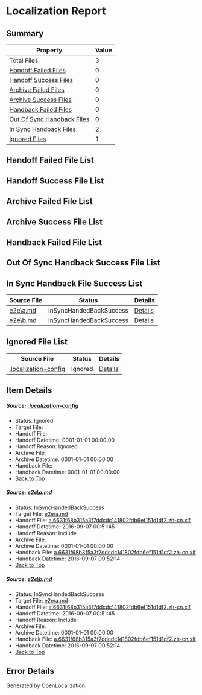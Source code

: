 # <a name='report-top'></a> Localization Report

## Summary
 Property | Value 
 -------- | ----- 
 Total Files | 3
[ Handoff Failed Files ](#handoff-failed-list)| 0
[ Handoff Success Files ](#handoff-success-list)| 0
[ Archive Failed Files ](#archive-failed-list)| 0
[ Archive Success Files ](#archive-success-list)| 0
[ Handback Failed Files ](#handback-failed-list)| 0
[ Out Of Sync Handback Files ](#outofsync-handback-success-list)| 0
[ In Sync Handback Files ](#insync-handback-success-list)| 2
[ Ignored Files ](#ignored-list)| 1

## <a name='handoff-failed-list'></a> Handoff Failed File List

## <a name='handoff-success-list'></a> Handoff Success File List

## <a name='archive-failed-list'></a> Archive Failed File List

## <a name='archive-success-list'></a> Archive Success File List

## <a name='handback-failed-list'></a> Handback Failed File List

## <a name='outofsync-handback-success-list'></a> Out Of Sync Handback Success File List

## <a name='insync-handback-success-list'></a> In Sync Handback File Success List
 Source File | Status | Details 
 ----------- | ------ | ------- 
 [e2e\a.md](https://github.com/OpenLocalizationTestOrg/ol-test0/blob/06fda8377912ac043eda00a15b0edcff1537bd08/e2e/a.md) | InSyncHandedBackSuccess | [Details](#743a558929ecad7b20f31074ab222de7da2820461)
 [e2e\b.md](https://github.com/OpenLocalizationTestOrg/ol-test0/blob/06fda8377912ac043eda00a15b0edcff1537bd08/e2e/b.md) | InSyncHandedBackSuccess | [Details](#743a558929ecad7b20f31074ab222de7da2820462)

## <a name='ignored-list'></a> Ignored File List
 Source File | Status | Details 
 ----------- | ------ | ------- 
 [.localization-config](https://github.com/OpenLocalizationTestOrg/ol-test0/blob/06fda8377912ac043eda00a15b0edcff1537bd08/.localization-config) | Ignored | [Details](#3d4f252ac210baf56311d7e97dcc2db10974dbd20)

## Item Details
##### <a name='3d4f252ac210baf56311d7e97dcc2db10974dbd20'></a> Source: [.localization-config](https://github.com/OpenLocalizationTestOrg/ol-test0/blob/06fda8377912ac043eda00a15b0edcff1537bd08/.localization-config)
* Status: Ignored
* Target File: 
* Handoff File: 
* Handoff Datetime: 0001-01-01 00:00:00
* Handoff Reason: Ignored
* Archive File: 
* Archive Datetime: 0001-01-01 00:00:00
* Handback File: 
* Handback Datetime: 0001-01-01 00:00:00
* [Back to Top](#report-top)

##### <a name='743a558929ecad7b20f31074ab222de7da2820461'></a> Source: [e2e\a.md](https://github.com/OpenLocalizationTestOrg/ol-test0/blob/06fda8377912ac043eda00a15b0edcff1537bd08/e2e/a.md)
* Status: InSyncHandedBackSuccess
* Target File: [e2e\a.md](https://github.com/OpenLocalizationTestOrg/ol-test0-zhcn/blob/71700599df5dfe0a08282f3e0232467bb1acb9f2/e2e/a.md)
* Handoff File: [a.6631f68b315a3f7ddcdc141802fdb6ef151d1df2.zh-cn.xlf](https://github.com/OpenLocalizationTestOrg/ol-test0-handoff/blob/dbf165730346dbb7aba166179d59b9e59f2f76f1/ol-handoff/OpenLocalizationTestOrg/ol-test0-zhcn/ci/ht/a.6631f68b315a3f7ddcdc141802fdb6ef151d1df2.zh-cn.xlf)
* Handoff Datetime: 2016-09-07 00:51:45
* Handoff Reason: Include
* Archive File: 
* Archive Datetime: 0001-01-01 00:00:00
* Handback File: [a.6631f68b315a3f7ddcdc141802fdb6ef151d1df2.zh-cn.xlf](https://github.com/OpenLocalizationTestOrg/ol-test0-handback/blob/8675d663a260f9706b611297f7d494cfb0331b62/ol-handback/OpenLocalizationTestOrg/ol-test0-zhcn/ci/ht/a.6631f68b315a3f7ddcdc141802fdb6ef151d1df2.zh-cn.xlf)
* Handback Datetime: 2016-09-07 00:52:14
* [Back to Top](#report-top)

##### <a name='743a558929ecad7b20f31074ab222de7da2820462'></a> Source: [e2e\b.md](https://github.com/OpenLocalizationTestOrg/ol-test0/blob/06fda8377912ac043eda00a15b0edcff1537bd08/e2e/b.md)
* Status: InSyncHandedBackSuccess
* Target File: [e2e\a.md](https://github.com/OpenLocalizationTestOrg/ol-test0-zhcn/blob/71700599df5dfe0a08282f3e0232467bb1acb9f2/e2e/a.md)
* Handoff File: [a.6631f68b315a3f7ddcdc141802fdb6ef151d1df2.zh-cn.xlf](https://github.com/OpenLocalizationTestOrg/ol-test0-handoff/blob/dbf165730346dbb7aba166179d59b9e59f2f76f1/ol-handoff/OpenLocalizationTestOrg/ol-test0-zhcn/ci/ht/a.6631f68b315a3f7ddcdc141802fdb6ef151d1df2.zh-cn.xlf)
* Handoff Datetime: 2016-09-07 00:51:45
* Handoff Reason: Include
* Archive File: 
* Archive Datetime: 0001-01-01 00:00:00
* Handback File: [a.6631f68b315a3f7ddcdc141802fdb6ef151d1df2.zh-cn.xlf](https://github.com/OpenLocalizationTestOrg/ol-test0-handback/blob/8675d663a260f9706b611297f7d494cfb0331b62/ol-handback/OpenLocalizationTestOrg/ol-test0-zhcn/ci/ht/a.6631f68b315a3f7ddcdc141802fdb6ef151d1df2.zh-cn.xlf)
* Handback Datetime: 2016-09-07 00:52:14
* [Back to Top](#report-top)


## Error Details

Generated by OpenLocalization.
